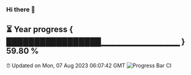 ### Hi there 👋
⏳ Year progress { █████████████████▁▁▁▁▁▁▁▁▁▁▁▁▁ } 59.80 %
---
⏰ Updated on Mon, 07 Aug 2023 06:07:42 GMT
![Progress Bar CI](https://github.com/Moyi321/Moyi321/workflows/Progress%20Bar%20CI/badge.svg)
